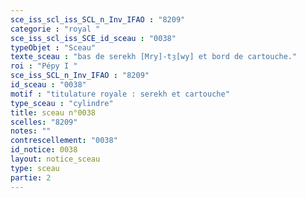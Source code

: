```yaml
---
sce_iss_scl_iss_SCL_n_Inv_IFAO : "8209"
categorie : "royal "
sce_iss_scl_iss_SCE_id_sceau : "0038"
typeObjet : "Sceau"
texte_sceau : "bas de serekh [Mry]-tȝ[wy] et bord de cartouche."
roi : "Pépy I "
sce_iss_SCL_n_Inv_IFAO : "8209"
id_sceau : "0038"
motif : "titulature royale : serekh et cartouche"
type_sceau : "cylindre"
title: sceau n°0038
scelles: "8209"
notes: ""
contrescellement: "0038"
id_notice: 0038
layout: notice_sceau
type: sceau
partie: 2
---
```

